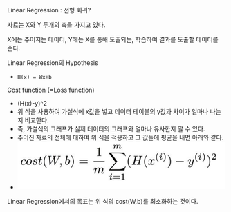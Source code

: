 Linear Regression : 선형 회귀?



자료는 X와 Y 두개의 축을 가지고 있다.

X에는 주어지는 데이터, Y에는 X를 통해 도출되는, 학습하여 결과를 도출할 데이터를 준다.



Linear Regression의 Hypothesis

* `H(x) = Wx+b`



Cost function (=Loss function)

* (H(x)-y)^2 
* 위 식을 사용하여 가설식에 x값을 넣고 데이터 테이블의 y값과 차이가 얼마나 나는지 비교한다.
* 즉, 가설식의 그래프가 실제 데이터의 그래프와 얼마나 유사한지 알 수 있다.
* 주어진 자료의 전체에 대하여 위 식을 적용하고 그 값들에 평균을 내면 아래와 같다.
* ![image](./LinearRegression.jpg)



Linear Regression에서의 목표는 위 식의 cost(W,b)를 최소화하는 것이다.

